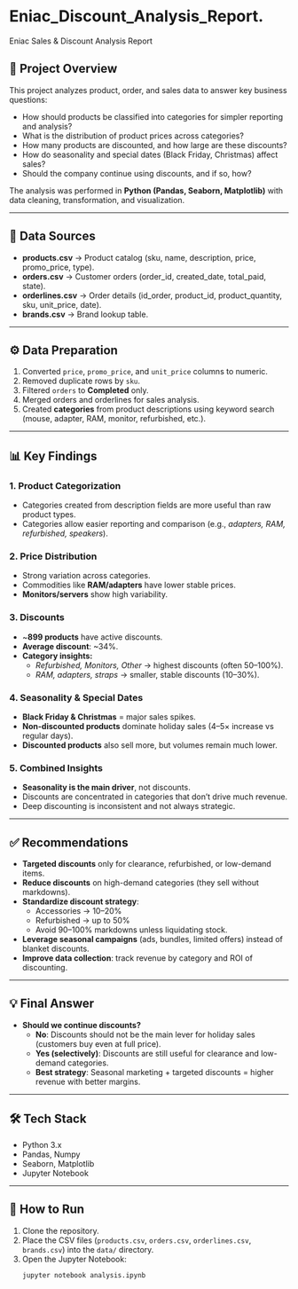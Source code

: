 # Eniac_Discount_Analysis_Report.
Eniac Sales &amp; Discount Analysis Report


## 📌 Project Overview
This project analyzes product, order, and sales data to answer key business questions:
- How should products be classified into categories for simpler reporting and analysis?
- What is the distribution of product prices across categories?
- How many products are discounted, and how large are these discounts?
- How do seasonality and special dates (Black Friday, Christmas) affect sales?
- Should the company continue using discounts, and if so, how?

The analysis was performed in **Python (Pandas, Seaborn, Matplotlib)** with data cleaning, transformation, and visualization.

---

## 📂 Data Sources
- **products.csv** → Product catalog (sku, name, description, price, promo_price, type).
- **orders.csv** → Customer orders (order_id, created_date, total_paid, state).
- **orderlines.csv** → Order details (id_order, product_id, product_quantity, sku, unit_price, date).
- **brands.csv** → Brand lookup table.

---

## ⚙️ Data Preparation
1. Converted `price`, `promo_price`, and `unit_price` columns to numeric.  
2. Removed duplicate rows by `sku`.  
3. Filtered `orders` to **Completed** only.  
4. Merged orders and orderlines for sales analysis.  
5. Created **categories** from product descriptions using keyword search (mouse, adapter, RAM, monitor, refurbished, etc.).  

---

## 📊 Key Findings

### 1. Product Categorization
- Categories created from description fields are more useful than raw product types.
- Categories allow easier reporting and comparison (e.g., *adapters, RAM, refurbished, speakers*).

### 2. Price Distribution
- Strong variation across categories.
- Commodities like **RAM/adapters** have lower stable prices.
- **Monitors/servers** show high variability.

### 3. Discounts
- ~**899 products** have active discounts.  
- **Average discount**: ~34%.  
- **Category insights:**
  - *Refurbished, Monitors, Other* → highest discounts (often 50–100%).  
  - *RAM, adapters, straps* → smaller, stable discounts (10–30%).  

### 4. Seasonality & Special Dates
- **Black Friday & Christmas** = major sales spikes.  
- **Non-discounted products** dominate holiday sales (4–5× increase vs regular days).  
- **Discounted products** also sell more, but volumes remain much lower.

### 5. Combined Insights
- **Seasonality is the main driver**, not discounts.  
- Discounts are concentrated in categories that don’t drive much revenue.  
- Deep discounting is inconsistent and not always strategic.

---

## ✅ Recommendations
- **Targeted discounts** only for clearance, refurbished, or low-demand items.  
- **Reduce discounts** on high-demand categories (they sell without markdowns).  
- **Standardize discount strategy**:  
  - Accessories → 10–20%  
  - Refurbished → up to 50%  
  - Avoid 90–100% markdowns unless liquidating stock.  
- **Leverage seasonal campaigns** (ads, bundles, limited offers) instead of blanket discounts.  
- **Improve data collection**: track revenue by category and ROI of discounting.  

---

## 💡 Final Answer
- **Should we continue discounts?**  
  - **No**: Discounts should not be the main lever for holiday sales (customers buy even at full price).  
  - **Yes (selectively)**: Discounts are still useful for clearance and low-demand categories.  
  - **Best strategy**: Seasonal marketing + targeted discounts = higher revenue with better margins.

---

## 🛠️ Tech Stack
- Python 3.x  
- Pandas, Numpy  
- Seaborn, Matplotlib  
- Jupyter Notebook  

---

## 🚀 How to Run
1. Clone the repository.  
2. Place the CSV files (`products.csv`, `orders.csv`, `orderlines.csv`, `brands.csv`) into the `data/` directory.  
3. Open the Jupyter Notebook:
   ```bash
   jupyter notebook analysis.ipynb
